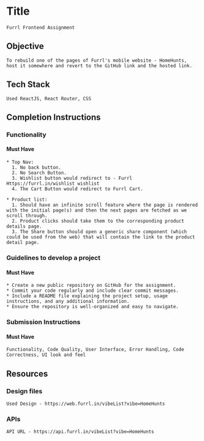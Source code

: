 # Title

    Furrl Frontend Assignment

## Objective

    To rebuild one of the pages of Furrl's mobile website - HomeHunts, host it somewhere and revert to the GitHub link and the hosted link.


## Tech Stack

    Used ReactJS, React Router, CSS

## Completion Instructions

### Functionality

#### Must Have

    * Top Nav:
      1. No back button.
      2. No Search Button.
      3. Wishlist button would redirect to - Furrl Https://furrl.in/wishlist wishlist
      4. The Cart Button would redirect to Furrl Cart.
      
    * Product list:
      1. Should have an infinite scroll feature where the page is rendered with the initial page(s) and then the next pages are fetched as we scroll through.
      2. Product clicks should take them to the corresponding product details page.
      3. The Share button should open a generic share component (which could be used from the web) that will contain the link to the product detail page.

### Guidelines to develop a project

#### Must Have

    * Create a new public repository on GitHub for the assignment.
    * Commit your code regularly and include clear commit messages.
    * Include a README file explaining the project setup, usage instructions, and any additional information.
    * Ensure the repository is well-organized and easy to navigate.

### Submission Instructions

#### Must Have

    Functionality, Code Quality, User Interface, Error Handling, Code Correctness, UI look and feel


## Resources

### Design files

    Used Design - https://web.furrl.in/vibeList?vibe=HomeHunts

### APIs

    API URL - https://api.furrl.in/vibeList?vibe=HomeHunts

